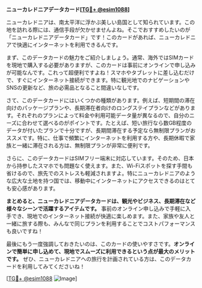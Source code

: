 **ニューカレドニアデータカード[[TG💪+ @esim1088](https://t.me/s/esim1088)]**

ニューカレドニアは、南太平洋に浮かぶ美しい島国として知られています。この地を訪れる際には、通信手段が欠かせませんよね。そこでおすすめしたいのが「ニューカレドニアデータカード」です！このカードがあれば、ニューカレドニアで快適にインターネットを利用できるんです。

まず、このデータカードの魅力をご紹介しましょう。通常、海外ではSIMカードを現地で購入する必要がありますが、このカードは事前にオンラインで申し込みが可能なんです。これって超便利ですよね！スマホやタブレットに差し込むだけで、すぐにインターネット接続ができます。特に観光地でのナビゲーションやSNSの更新など、旅の必需品となること間違いなしです。

さて、このデータカードにはいくつかの種類があります。例えば、短期間の滞在向けのパッケージプランや、長期滞在者向けのロングステイプランなどがあります。それぞれのプランによって料金や利用可能データ量が異なるので、自分のニーズに合わせて選べるのがポイントです。たとえば、短い旅行なら数GB程度のデータが付いたプランで十分ですが、長期間滞在する予定なら無制限プランがおススメです。特に、仕事で頻繁にインターネットを利用する方や、長期休暇で家族と一緒に滞在される方は、無制限プランが非常に便利です。

さらに、このデータカードはSIMフリー端末に対応しています。そのため、日本から持参したスマホでも問題なく使えます。また、Wi-Fiスポットを探す手間も省けるので、旅先でのストレスも軽減されますよ。特にニューカレドニアのような広大な土地を持つ国では、移動中にインターネットにアクセスできるのはとても安心感があります。

**まとめると、ニューカレドニアデータカードは、観光やビジネス、長期滞在など様々なシーンで活躍するアイテムです。** 事前のオンライン申し込みで手軽に入手でき、現地でのインターネット接続が快適に楽しめます。また、家族や友人と一緒に旅する際も、みんなで同じプランを利用することでコストパフォーマンスも良いですね！

最後にもう一度強調しておきたいのは、このカードの使いやすさです。**オンラインで簡単に申し込めて、現地でスムーズに利用できるという点が最大のメリットです。** ぜひ、ニューカレドニアへの旅行を計画されている方は、このデータカードを利用してみてくださいね！

[[TG💪+ @esim1088](https://t.me/s/esim1088) ![Image](https://i.postimg.cc/Y0z9fWf4/image.png)]